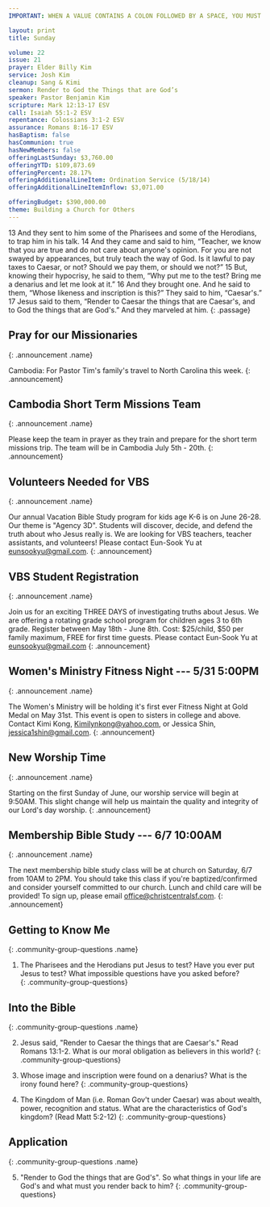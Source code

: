 ```yaml
---
IMPORTANT: WHEN A VALUE CONTAINS A COLON FOLLOWED BY A SPACE, YOU MUST USE &#58;

layout: print
title: Sunday

volume: 22
issue: 21
prayer: Elder Billy Kim
service: Josh Kim
cleanup: Sang & Kimi
sermon: Render to God the Things that are God’s
speaker: Pastor Benjamin Kim
scripture: Mark 12:13-17 ESV
call: Isaiah 55:1-2 ESV
repentance: Colossians 3:1-2 ESV
assurance: Romans 8:16-17 ESV
hasBaptism: false
hasCommunion: true
hasNewMembers: false
offeringLastSunday: $3,760.00
offeringYTD: $109,873.69
offeringPercent: 28.17%
offeringAdditionalLineItem: Ordination Service (5/18/14)
offeringAdditionalLineItemInflow: $3,071.00

offeringBudget: $390,000.00
theme: Building a Church for Others
---
```


13 And they sent to him some of the Pharisees and some of the Herodians, to trap him in his talk. 14 And they came and said to him, “Teacher, we know that you are true and do not care about anyone's opinion. For you are not swayed by appearances, but truly teach the way of God. Is it lawful to pay taxes to Caesar, or not? Should we pay them, or should we not?” 15 But, knowing their hypocrisy, he said to them, “Why put me to the test? Bring me a denarius and let me look at it.” 16 And they brought one. And he said to them, “Whose likeness and inscription is this?” They said to him, “Caesar's.” 17 Jesus said to them, “Render to Caesar the things that are Caesar's, and to God the things that are God's.” And they marveled at him.
{: .passage}


## Pray for our Missionaries
{: .announcement .name}

Cambodia: For Pastor Tim's family's travel to North Carolina this week.
{: .announcement}

## Cambodia Short Term Missions Team
{: .announcement .name}

Please keep the team in prayer as they train and prepare for the short term missions trip. The team will be in Cambodia July 5th - 20th.
{: .announcement}

## Volunteers Needed for VBS
{: .announcement .name}

Our annual Vacation Bible Study program for kids age K-6 is on June 26-28.  Our theme is "Agency 3D".  Students will discover, decide, and defend the truth about who Jesus really is.  We are looking for VBS teachers, teacher assistants, and volunteers! Please contact Eun-Sook Yu at eunsookyu@gmail.com.
{: .announcement}

## VBS Student Registration
{: .announcement .name}

Join us for an exciting THREE DAYS of investigating truths about Jesus.  We are offering a rotating grade school program for children ages 3 to 6th grade.  Register between May 18th - June 8th. Cost: $25/child, $50 per family maximum, FREE for first time guests. Please contact Eun-Sook Yu at eunsookyu@gmail.com
{: .announcement}

## Women's Ministry Fitness Night --- 5/31 5:00PM
{: .announcement  .name}

The Women's Ministry will be holding it's first ever Fitness Night at Gold Medal on May 31st. This event is open to sisters in college and above. Contact Kimi Kong, Kimilynkong@yahoo.com, or Jessica Shin, jessica1shin@gmail.com.
{: .announcement}

## New Worship Time
{: .announcement  .name}

Starting on the first Sunday of June, our worship service will begin at 9:50AM. This slight change will help us maintain the quality and integrity of our Lord's day worship.
{: .announcement}

## Membership Bible Study --- 6/7 10:00AM
{: .announcement  .name}

The next membership bible study class will be at church on Saturday, 6/7 from 10AM to 2PM. You should take this class if you're baptized/confirmed and consider yourself committed to our church. Lunch and child care will be provided! To sign up, please email office@christcentralsf.com.
{: .announcement}

## Getting to Know Me
{: .community-group-questions .name}

1) The Pharisees and the Herodians put Jesus to test? Have you ever put Jesus to test? What impossible questions have you asked before?  
{: .community-group-questions}

## Into the Bible
{: .community-group-questions .name}

2) Jesus said, "Render to Caesar the things that are Caesar's." Read Romans 13:1-2. What is our moral obligation as believers in this world? 
{: .community-group-questions}

3) Whose image and inscription were found on a denarius? What is the irony found here?
{: .community-group-questions}

4) The Kingdom of Man (i.e. Roman Gov't under Caesar) was about wealth, power, recognition and status. What are the characteristics of God's kingdom? (Read Matt 5:2-12)
{: .community-group-questions}

## Application
{: .community-group-questions .name}

5) "Render to God the things that are God's". So what things in your life are God's and what must you render back to him?
{: .community-group-questions}